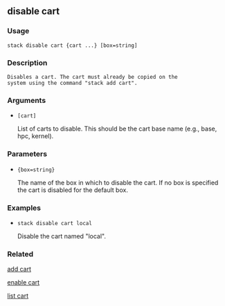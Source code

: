 ## disable cart

### Usage

`stack disable cart {cart ...} [box=string]`

### Description


	Disables a cart. The cart must already be copied on the
	system using the command "stack add cart".

	

### Arguments

* `[cart]`

   List of carts to disable. This should be the cart base name (e.g.,
	base, hpc, kernel).


### Parameters
* `{box=string}`

   The name of the box in which to disable the cart. If no box is
	specified the cart is disabled for the default box.

### Examples

* `stack disable cart local`

   Disable the cart named "local".


### Related
[add cart](add-cart)

[enable cart](enable-cart)

[list cart](list-cart)



